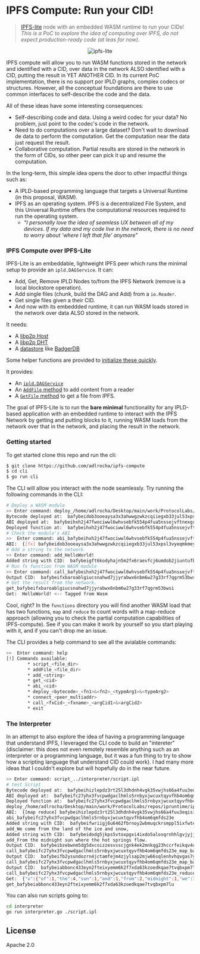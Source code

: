 # IPFS Compute: Run your CID!
> [IPFS-lite](github.com/hsanjuan/ipfs-lite) node with an embedded WASM runtime to run your CIDs!
_This is a PoC to explore the idea of computing over IPFS, do not expect production-ready code (at leas for now)._

<p align="center">
<img src="logo.png" alt="ipfs-lite" title="ipfs-lite" />
</p>

IPFS compute will allow you to run WASM functions stored in the network and identified with a CID, over data in the
network ALSO identified with a CID, putting the result in YET ANOTHER CID. In its current PoC implementation,
there is no support por IPLD graphs, complex codecs or structures. However, all the conceptual foundations are there
to use common interfaces to self-describe the code and the data.

All of these ideas have some interesting consequences:
* Self-describing code and data. Using a weird codec for your data? No problem, just point to the codec's code in the network.
* Need to do computations over a large dataset? Don't wait to download de data to perform the computation. Get the computation near the data
just request the result.
* Collaborative computation. Partial results are stored in the network in the form of CIDs, so other peer can pick it up and resume the computation.

In the long-term, this simple idea opens the door to other impactful things such as:
* A IPLD-based programming language that targets a Universal Runtime (in this proposal, WASM).
* IPFS as an operating system. IPFS is a decentralized File System, and this Universal Runtime offers the
computational resources required to run the operating system.
    * _"I personally love the idea of seamless UX between all of my devices. If my data and my code live in the
    network, there is no need to worry about 'where I left that file' anymore"_


### IPFS Compute over IPFS-Lite
IPFS-Lite is an embeddable, lightweight IPFS peer which runs the minimal setup
to provide an `ipld.DAGService`. It can:

* Add, Get, Remove IPLD Nodes to/from the IPFS Network (remove is a local blockstore operation).
* Add single files (chunk, build the DAG and Add) from a `io.Reader`.
* Get single files given a their CID.
* And now with its embeddded runtime, it can run WASM loads stored in the network over data ALSO stored in the network.

It needs:

* A [libp2p Host](https://godoc.org/github.com/libp2p/go-libp2p#New)
* A [libp2p DHT](https://godoc.org/github.com/libp2p/go-libp2p-kad-dht#New)
* A [datastore](https://godoc.org/github.com/ipfs/go-datastore) like [BadgerDB](https://godoc.org/github.com/ipfs/go-ds-badger)

Some helper functions are provided to
[initialize these quickly](https://godoc.org/github.com/hsanjuan/ipfs-lite#SetupLibp2p).

It provides:

* An [`ipld.DAGService`](https://godoc.org/github.com/ipfs/go-ipld-format#DAGService)
* An [`AddFile` method](https://godoc.org/github.com/hsanjuan/ipfs-lite#Peer.AddFile) to add content from a reader
* A [`GetFile` method](https://godoc.org/github.com/hsanjuan/ipfs-lite#Peer.GetFile) to get a file from IPFS.

The goal of IPFS-Lite is to run the **bare minimal** functionality for any
IPLD-based application with an embedded runtime 
to interact with the IPFS Network by getting and
putting blocks to it, running WASM loads from the network over that
in the network, and placing the result in the network.

### Getting started
To get started clone this repo and run the cli:

```sh
$ git clone https://github.com/adlrocha/ipfs-compute
$ cd cli
$ go run cli
```

The CLI will allow you interact with the node seamlessly. Try running the following commands in the CLI:

```sh
# Deploy a WASM module
>> Enter command: deploy_/home/adlrocha/Desktop/main/work/ProtocolLabs/repos/ipruntime/ipfs-computation/functions/simple.wasm_fx_string
Bytecode deployed at:  bafybeidob3ooeaysa3x3ahwwgzwkzcqiiegxb33jul53xpsl3vyeqmkmey
ABI deployed at:  bafybeihxh2j47fwociwwl6whvsebfk554p4fua5nssejvftnexgrpsnswi
Deployed function at:  bafybeihxh2j47fwociwwl6whvsebfk554p4fua5nssejvftnexgrpsnswi
# Check the module's ABI
>>  Enter command: abi_bafybeihxh2j47fwociwwl6whvsebfk554p4fua5nssejvftnexgrpsnswi
ABI:  {[fx] bafybeidob3ooeaysa3x3ahwwgzwkzcqiiegxb33jul53xpsl3vyeqmkmey [{string b}]}
# Add a string to the network
>> Enter command: add_HelloWorld!
Added string with CID:  bafybeigft6kodyhajn5m2fx6raevfcj6umdob2jiuntufbvttwpygz767q
# Run fx function from WASM module
>> Enter command: call_bafybeihxh2j47fwociwwl6whvsebfk554p4fua5nssejvftnexgrpsnswi_fx_bafybeigft6kodyhajn5m2fx6raevfcj6umdob2jiuntufbvttwpygz767q
Output CID:  bafybeifxbaroablgiucsnahwd7jjyrabwx6nbm6w27g33rf7qgrm53bwsi
# Get the result from the network.
get_bafybeifxbaroablgiucsnahwd7jjyrabwx6nbm6w27g33rf7qgrm53bwsi
Get:  HelloWorld! <-- Tagged from Wasm
```
Cool, right? In the `functions` directory you will find another WASM load that has two functions,
`map` and `reduce` to count words with a map-reduce approach (allowing you to check the partial
computation capabilities of IPFS-compute). See if you can make it work by yourself so you start playing
with it, and if you can't drop me an issue.

The CLI provides a help command to see all the avialable commands:
```sh
>>  Enter command: help
[!] Commands available:
        * script_<file_dir>
        * addFile_<file_dir>
        * add_<string>
        * get_<cid>
        * abi_<cid>
        * deploy_<bytecode>_<fn1>&<fn2>_<typeArg1>&<typeArg2>
        * connect_<peer_multiaddr>
        * call_<fxCid>_<fxname>_<argCid1>&<argCid2>
        * exit
```

### The Interpreter
In an attempt to also explore the idea of having a programming language that understand IPFS, I leveraged the
CLI code to build an "intereter" (disclaimer: this does not even remotely resemble anything such as an interpreter 
or a programming language, but it was a fun thing to try to show how a scripting language that understand CID could work).
I had many more ideas that I couldn't explore but will hopefully do in the near future.
```sh
>> Enter command: script_../interpreter/script.ipl
# test Script
Bytecode deployed at:  bafybeihizlepdz3rt25l3dhdnh4vgk35vwjhs66a4fuu3eqisidb2ynq5i
ABI deployed at:  bafybeifc27yhx3fvcpwdgaclhmls5rnbyxjwcuxtqyvfhb4om6qmfds23e
Deployed function at:  bafybeifc27yhx3fvcpwdgaclhmls5rnbyxjwcuxtqyvfhb4om6qmfds23e
deploy_/home/adlrocha/Desktop/main/work/ProtocolLabs/repos/ipruntime/ipfs-computation/functions/wordcount.wasm_map&reduce_string
ABI:  {[map reduce] bafybeihizlepdz3rt25l3dhdnh4vgk35vwjhs66a4fuu3eqisidb2ynq5i [{string b}]}
abi_bafybeifc27yhx3fvcpwdgaclhmls5rnbyxjwcuxtqyvfhb4om6qmfds23e
Added string with CID:  bafybeifwriigj6u6462fbrnoy2wbmuqckrsmppl5ixfwtea6hgk7knhi5y
add_We come from the land of the ice and snow,
Added string with CID:  bafybeidodg5jkps5vtoxpgxi4ixdo5alosqrnhhlgvjyjj2nyuj2dmckou
add_From the midnight sun where the hot springs flow.
Output CID:  bafybeibzebwnm5dg5dxcoizzesvsscjgnk4ek2mnkqg23hccrfeikqv4ce
call_bafybeifc27yhx3fvcpwdgaclhmls5rnbyxjwcuxtqyvfhb4om6qmfds23e_map_bafybeifwriigj6u6462fbrnoy2wbmuqckrsmppl5ixfwtea6hgk7knhi5y
Output CID:  bafybeifb2ysundozrn4jctamfejm4zjylsap2mjw66sqlenhvhqvgas7yi
call_bafybeifc27yhx3fvcpwdgaclhmls5rnbyxjwcuxtqyvfhb4om6qmfds23e_map_bafybeidodg5jkps5vtoxpgxi4ixdo5alosqrnhhlgvjyjj2nyuj2dmckou
Output CID:  bafybeiabbonc433eyn2fteixyemm6k2f7xda63kzoedkqae7tvqbxpm7lu
call_bafybeifc27yhx3fvcpwdgaclhmls5rnbyxjwcuxtqyvfhb4om6qmfds23e_reduce_bafybeibzebwnm5dg5dxcoizzesvsscjgnk4ek2mnkqg23hccrfeikqv4ce&bafybeifb2ysundozrn4jctamfejm4zjylsap2mjw66sqlenhvhqvgas7yi
Get:  {"x":{"of":1,"the":4,"sun":1,"and":1,"from":2,"midnight":1,"we":1,"ice":1,"come":1,"where":1,"land":1,"springs":1,"snow":1,"flow":1,"hot":1}}
get_bafybeiabbonc433eyn2fteixyemm6k2f7xda63kzoedkqae7tvqbxpm7lu
```
You can also run scripts going to:
```sh
cd interpreter
go run interpreter.go ./script.ipl
```


## License

Apache 2.0
